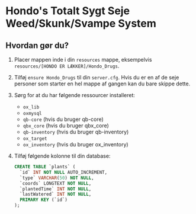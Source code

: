 # Hondo's Totalt Sygt Seje Weed/Skunk/Svampe System

## Hvordan gør du?

1. Placer mappen inde i din `resources` mappe, eksempelvis `resources/[HONDO ER LÆKKER]/Hondo_Drugs`.

2. Tilføj `ensure Hondo_Drugs` til din `server.cfg`. Hvis du er en af de seje personer som starter en hel mappe af gangen kan du bare skippe dette.

3. Sørg for at du har følgende ressourcer installeret:
   - `ox_lib`
   - `oxmysql`
   - `qb-core` (hvis du bruger qb-core)
   - `qbx_core` (hvis du bruger qbx_core)
   - `qb-inventory` (hvis du bruger qb-inventory)
   - `ox_target`
   - `ox_inventory` (hvis du bruger ox_inventory)

4. Tilføj følgende kolonne til din database:

   ```sql
   CREATE TABLE `plants` (
     `id` INT NOT NULL AUTO_INCREMENT,
     `type` VARCHAR(50) NOT NULL,
     `coords` LONGTEXT NOT NULL,
     `plantedTime` INT NOT NULL,
     `lastWatered` INT NOT NULL,
     PRIMARY KEY (`id`)
   );
